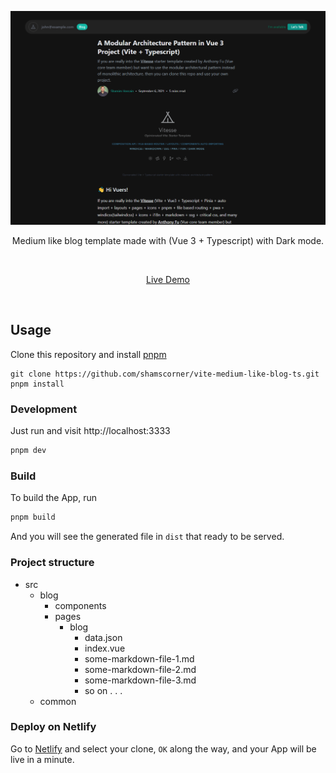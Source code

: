 <p align='center'>
  <img src='https://raw.githubusercontent.com/shamscorner/images/main/vitesse-medium-blog.png' alt='A Medium like blog template made by Vue + Typescript + Dark mode' width='600'/>
</p>

<p align='center'>
Medium like blog template made with (Vue 3 + Typescript) with Dark mode.
</p>

<br>

<p align='center'>
<a href="https://vite-vue3-medium-blog.netlify.app/" target="_blank">Live Demo</a>
</p>

<br>

## Usage

Clone this repository and install [pnpm](https://pnpm.io/)

```
git clone https://github.com/shamscorner/vite-medium-like-blog-ts.git
pnpm install
```

### Development

Just run and visit http://localhost:3333

```bash
pnpm dev
```

### Build

To build the App, run

```bash
pnpm build
```

And you will see the generated file in `dist` that ready to be served.

### Project structure

- src
  - blog
    - components
    - pages
      - blog
        - data.json
        - index.vue
        - some-markdown-file-1.md
        - some-markdown-file-2.md
        - some-markdown-file-3.md
        - so on . . .
  - common


### Deploy on Netlify

Go to [Netlify](https://app.netlify.com/start) and select your clone, `OK` along the way, and your App will be live in a minute.
